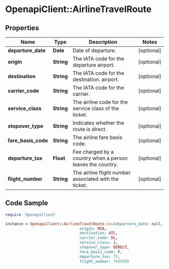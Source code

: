 # OpenapiClient::AirlineTravelRoute

## Properties

Name | Type | Description | Notes
------------ | ------------- | ------------- | -------------
**departure_date** | **Date** | Date of departure. | [optional] 
**origin** | **String** | The IATA code for the departure airport. | [optional] 
**destination** | **String** | The IATA code for the destination. airport. | [optional] 
**carrier_code** | **String** | The IATA code for the carrier. | [optional] 
**service_class** | **String** | The airline code for the service class of the ticket. | [optional] 
**stopover_type** | **String** | Indicates whether the route is direct. | [optional] 
**fare_basis_code** | **String** | The airline fare basis code. | [optional] 
**departure_tax** | **Float** | Fee charged by a country when a person leaves the country. | [optional] 
**flight_number** | **String** | The airline flight number associated with the ticket. | [optional] 

## Code Sample

```ruby
require 'OpenapiClient'

instance = OpenapiClient::AirlineTravelRoute.new(departure_date: null,
                                 origin: MIA,
                                 destination: ATL,
                                 carrier_code: DL,
                                 service_class: J,
                                 stopover_type: DIRECT,
                                 fare_basis_code: F,
                                 departure_tax: 75,
                                 flight_number: 765599)
```


